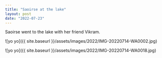 ```yaml
---
title: "Saoirse at the lake"
layout: post
date: "2022-07-23"
---
```


Saoirse went to the lake with her friend Vikram.

![yo yo]({{ site.baseurl }}/assets/images/2022/IMG-20220714-WA0002.jpg)

![yo yo]({{ site.baseurl }}/assets/images/2022/IMG-20220714-WA0018.jpg)
